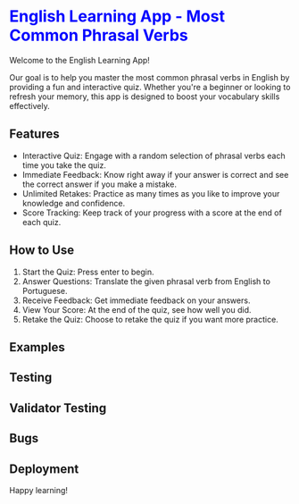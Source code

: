 <h1 style="color:blue;">English Learning App - Most Common Phrasal Verbs</h1>

Welcome to the English Learning App! 

Our goal is to help you master the most common phrasal verbs in English by providing a fun and interactive quiz. Whether you're a beginner or looking to refresh your memory, this app is designed to boost your vocabulary skills effectively.

## Features

- Interactive Quiz: Engage with a random selection of phrasal verbs each time you take the quiz.
- Immediate Feedback: Know right away if your answer is correct and see the correct answer if you make a mistake.
- Unlimited Retakes: Practice as many times as you like to improve your knowledge and confidence.
- Score Tracking: Keep track of your progress with a score at the end of each quiz.

## How to Use

1. Start the Quiz: Press enter to begin.
2. Answer Questions: Translate the given phrasal verb from English to Portuguese.
3. Receive Feedback: Get immediate feedback on your answers.
4. View Your Score: At the end of the quiz, see how well you did.
5. Retake the Quiz: Choose to retake the quiz if you want more practice.

## Examples

## Testing

## Validator Testing

## Bugs

## Deployment



Happy learning!